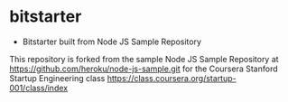 bitstarter
==========

* Bitstarter built from Node JS Sample Repository

This repository is forked from the sample Node JS Sample Repository at 
https://github.com/heroku/node-js-sample.git for the Coursera Stanford Startup Engineering class
https://class.coursera.org/startup-001/class/index

